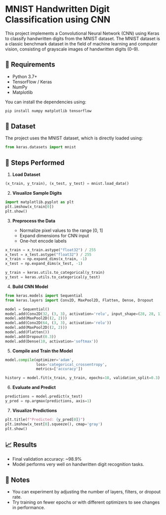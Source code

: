 # MNIST Handwritten Digit Classification using CNN

This project implements a Convolutional Neural Network (CNN) using Keras to classify handwritten digits from the MNIST dataset. The MNIST dataset is a classic benchmark dataset in the field of machine learning and computer vision, consisting of grayscale images of handwritten digits (0–9).

## 📌 Requirements

* Python 3.7+
* TensorFlow / Keras
* NumPy
* Matplotlib

You can install the dependencies using:

```bash
pip install numpy matplotlib tensorflow
```

## 📅 Dataset

The project uses the MNIST dataset, which is directly loaded using:

```python
from keras.datasets import mnist
```

## 🚀 Steps Performed

1. **Load Dataset**

```python
(x_train, y_train), (x_test, y_test) = mnist.load_data()
```

2. **Visualize Sample Digits**

```python
import matplotlib.pyplot as plt
plt.imshow(x_train[0])
plt.show()
```

3. **Preprocess the Data**

   * Normalize pixel values to the range \[0, 1]
   * Expand dimensions for CNN input
   * One-hot encode labels

```python
x_train = x_train.astype("float32") / 255
x_test = x_test.astype("float32") / 255
x_train = np.expand_dims(x_train, -1)
x_test = np.expand_dims(x_test, -1)

y_train = keras.utils.to_categorical(y_train)
y_test = keras.utils.to_categorical(y_test)
```

4. **Build CNN Model**

```python
from keras.models import Sequential
from keras.layers import Conv2D, MaxPool2D, Flatten, Dense, Dropout

model = Sequential()
model.add(Conv2D(32, (3, 3), activation='relu', input_shape=(28, 28, 1)))
model.add(MaxPool2D((2, 2)))
model.add(Conv2D(64, (3, 3), activation='relu'))
model.add(MaxPool2D((2, 2)))
model.add(Flatten())
model.add(Dropout(0.3))
model.add(Dense(10, activation='softmax'))
```

5. **Compile and Train the Model**

```python
model.compile(optimizer='adam',
              loss='categorical_crossentropy',
              metrics=['accuracy'])

history = model.fit(x_train, y_train, epochs=10, validation_split=0.3)
```

6. **Evaluate and Predict**

```python
predictions = model.predict(x_test)
y_pred = np.argmax(predictions, axis=1)
```

7. **Visualize Predictions**

```python
plt.title(f"Predicted: {y_pred[0]}")
plt.imshow(x_test[0].squeeze(), cmap='gray')
plt.show()
```

## 📈 Results

* Final validation accuracy: \~98.9%
* Model performs very well on handwritten digit recognition tasks.

## 📌 Notes

* You can experiment by adjusting the number of layers, filters, or dropout rate.
* Try training on fewer epochs or with different optimizers to see changes in performance.
